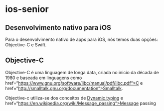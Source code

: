 # ios-senior

## Desenvolvimento nativo para iOS

Para o desenvolvimento nativo de apps para iOS, nós temos duas opções: Objective-C e Swift.

## Objective-C

Objective-C é uma linguagem de longa data, criada no inicio da década de 1980 e baseada em linguagens como href=“https://www.gnu.org/software/libc/manual/pdf/libc.pdf“>C</a> e href=“http://smalltalk.gnu.org/documentation“>Smalltalk</a>.

Objective-c utiliza-se dos conceitos de <a href=“https://developer.apple.com/library/archive/documentation/General/Conceptual/DevPedia-CocoaCore/DynamicTyping.html“>Dynamic typing</a> e href=“https://en.wikipedia.org/wiki/Message_passing“>Message passing</a>




